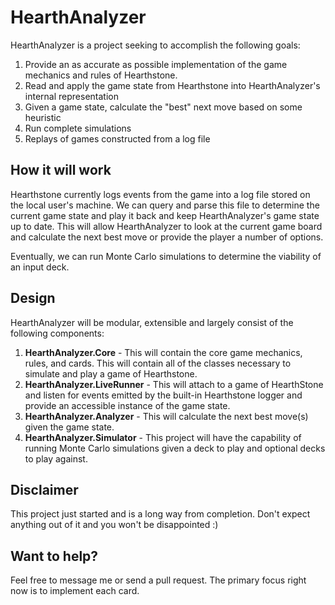 HearthAnalyzer
==============

HearthAnalyzer is a project seeking to accomplish the following goals:

1. Provide an as accurate as possible implementation of the game mechanics and rules of Hearthstone.
2. Read and apply the game state from Hearthstone into HearthAnalyzer's internal representation
3. Given a game state, calculate the "best" next move based on some heuristic
4. Run complete simulations
5. Replays of games constructed from a log file

How it will work
-----------------
Hearthstone currently logs events from the game into a log file stored on the local user's machine. We can query and parse
this file to determine the current game state and play it back and keep HearthAnalyzer's game state up to date.
This will allow HearthAnalyzer to look at the current game board and calculate the next best move or provide the player
a number of options. 

Eventually, we can run Monte Carlo simulations to determine the viability of an input deck.

Design
--------------
HearthAnalyzer will be modular, extensible and largely consist of the following components:

1. **HearthAnalyzer.Core** - This will contain the core game mechanics, rules, and cards. This will contain all of the classes 
necessary to simulate and play a game of Hearthstone.
2. **HearthAnalyzer.LiveRunner** - This will attach to a game of HearthStone and listen for events emitted by the built-in 
Hearthstone logger and provide an accessible instance of the game state.
3. **HearthAnalyzer.Analyzer** - This will calculate the next best move(s) given the game state.
4. **HearthAnalyzer.Simulator** - This project will have the capability of running Monte Carlo simulations given a deck to play 
and optional decks to play against.

Disclaimer
---------------
This project just started and is a long way from completion. Don't expect anything out of it and you won't be disappointed :)

Want to help?
---------------
Feel free to message me or send a pull request. The primary focus right now is to implement each card.